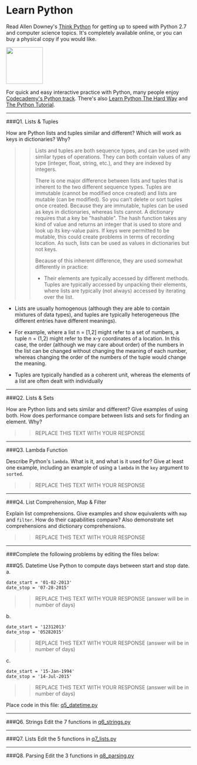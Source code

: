 # Learn Python

Read Allen Downey's [Think Python](http://www.greenteapress.com/thinkpython/) for getting up to speed with Python 2.7 and computer science topics. It's completely available online, or you can buy a physical copy if you would like.

<a href="http://www.greenteapress.com/thinkpython/"><img src="img/think_python.png" style="width: 100px;" target="_blank"></a>

For quick and easy interactive practice with Python, many people enjoy [Codecademy's Python track](http://www.codecademy.com/en/tracks/python). There's also [Learn Python The Hard Way](http://learnpythonthehardway.org/book/) and [The Python Tutorial](https://docs.python.org/2/tutorial/).

---

###Q1. Lists &amp; Tuples

How are Python lists and tuples similar and different? Which will work as keys in dictionaries? Why?

>> Lists and tuples are both sequence types, and can be used with similar types of operations. They can both contain values of any type (integer, float, string, etc.), and they are indexed by integers.
>>
>>There is one major difference between lists and tuples that is inherent to the two different sequence types. Tuples are immutable (cannot be modified once created) and lists are mutable (can be modified). So you can’t delete or sort tuples once created. Because they are immutable, tuples can be used as keys in dictionaries, whereas lists cannot. A dictionary requires that a key be "hashable". The hash function takes any kind of value and returns an integer that is used to store and look up its key-value pairs. If keys were permitted to be mutable, this could create problems in terms of recording location. As such, lists can be used as values in dictionaries but not keys.
>>
>>Because of this inherent difference, they are used somewhat differently in practice:
>>
>>* Their elements are typically accessed by different methods. Tuples are typically accessed by unpacking their elements, where lists are typically (not always) accessed by iterating over the list.
* Lists are usually homogenous (although they are able to contain mixtures of data types), and tuples are typically heterogeneous (the different entries have different meanings). 
- For example, where a list n = [1,2] might refer to a set of numbers, a tuple n = (1,2) might refer to the x-y coordinates of a location. In this case, the order (although we may care about order) of the numbers in the list can be changed without changing the meaning of each number, whereas changing the order of the numbers of the tuple would change the meaning.
* Tuples are typically handled as a coherent unit, whereas the elements of a list are often dealt with individually


---

###Q2. Lists &amp; Sets

How are Python lists and sets similar and different? Give examples of using both. How does performance compare between lists and sets for finding an element. Why?

>> REPLACE THIS TEXT WITH YOUR RESPONSE

---

###Q3. Lambda Function

Describe Python's `lambda`. What is it, and what is it used for? Give at least one example, including an example of using a `lambda` in the `key` argument to `sorted`.

>> REPLACE THIS TEXT WITH YOUR RESPONSE

---

###Q4. List Comprehension, Map &amp; Filter

Explain list comprehensions. Give examples and show equivalents with `map` and `filter`. How do their capabilities compare? Also demonstrate set comprehensions and dictionary comprehensions.

>> REPLACE THIS TEXT WITH YOUR RESPONSE

---

###Complete the following problems by editing the files below:

###Q5. Datetime
Use Python to compute days between start and stop date.   
a.  

```
date_start = '01-02-2013'    
date_stop = '07-28-2015'
```

>> REPLACE THIS TEXT WITH YOUR RESPONSE (answer will be in number of days)

b.  
```
date_start = '12312013'  
date_stop = '05282015'  
```

>> REPLACE THIS TEXT WITH YOUR RESPONSE (answer will be in number of days)

c.  
```
date_start = '15-Jan-1994'      
date_stop = '14-Jul-2015'  
```

>> REPLACE THIS TEXT WITH YOUR RESPONSE  (answer will be in number of days)

Place code in this file: [q5_datetime.py](python/q5_datetime.py)

---

###Q6. Strings
Edit the 7 functions in [q6_strings.py](python/q6_strings.py)

---

###Q7. Lists
Edit the 5 functions in [q7_lists.py](python/q7_lists.py)

---

###Q8. Parsing
Edit the 3 functions in [q8_parsing.py](python/q8_parsing.py)





